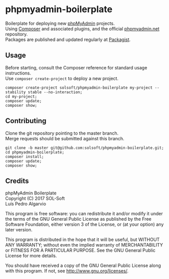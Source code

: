 # phpmyadmin-boilerplate
Boilerplate for deploying new [phpMyAdmin](https://www.phpmyadmin.net/) projects.  
Using [Composer](https://getcomposer.org/) and associated plugins, and the official [phpmyadmin.net](https://www.phpmyadmin.net) repository.  
Packages are published and updated regularly at [Packagist](https://packagist.org/packages/solsoft/phpmyadmin-boilerplate).  

## Usage

Before starting, consult the Composer reference for standard usage instructions.  
Use `composer create-project` to deploy a new project.

```
composer create-project solsoft/phpmyadmin-boilerplate my-project --stability stable --no-interaction;
cd my-project;
composer update;
composer show;
```

## Contributing

Clone the git repository pointing to the master branch.  
Merge requests should be submitted against this branch.

```
git clone -b master git@github.com:solsoft/phpmyadmin-boilerplate.git;
cd phpmyadmin-boilerplate;
composer install;
composer update;
composer show;
```

## Credits

phpMyAdmin Boilerplate  
Copyright (C) 2017 SOL-Soft  
Luís Pedro Algarvio  

This program is free software: you can redistribute it and/or modify
it under the terms of the GNU General Public License as published by
the Free Software Foundation, either version 3 of the License, or
(at your option) any later version.

This program is distributed in the hope that it will be useful,
but WITHOUT ANY WARRANTY; without even the implied warranty of
MERCHANTABILITY or FITNESS FOR A PARTICULAR PURPOSE.  See the
GNU General Public License for more details.

You should have received a copy of the GNU General Public License
along with this program.  If not, see <http://www.gnu.org/licenses/>.
